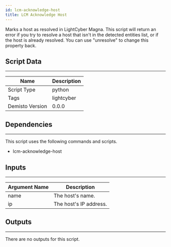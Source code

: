 ```yaml
---
id: lcm-acknowledge-host
title: LCM Acknowledge Host
---
```


Marks a host as resolved in LightCyber Magna. This script will return an error if you try to resolve a host that isn't in the detected entities list, or if the host is already resolved. You can use "unresolve" to change this property back.

## Script Data
---

| **Name** | **Description** |
| --- | --- |
| Script Type | python |
| Tags | lightcyber |
| Demisto Version | 0.0.0 |

## Dependencies
---
This script uses the following commands and scripts.
* lcm-acknowledge-host

## Inputs
---

| **Argument Name** | **Description** |
| --- | --- |
| name | The host's name. |
| ip | The host's IP address. |

## Outputs
---
There are no outputs for this script.
